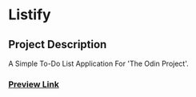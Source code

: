 # Listify

## Project Description 
A Simple To-Do List Application For 'The Odin Project'.

### [Preview Link](https://htmlpreview.github.io/?https://github.com/selimbiber/Listify/blob/main/dist/index.html)